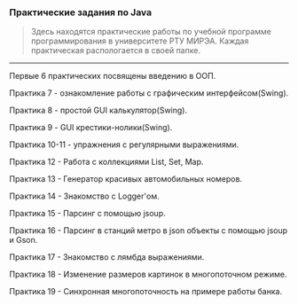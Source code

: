 ### Практические задания по Java

>Здесь находятся практические работы по учебной программе программирования в университете РТУ МИРЭА. 
>Каждая практическая распологается в своей папке.                                                                                                                   
***
Первые 6 практических посвящены введению в ООП.

Практика 7 - ознакомление работы с графическим интерфейсом(Swing).

Практика 8 - простой GUI калькулятор(Swing).

Практика 9 - GUI крестики-нолики(Swing).

Практика 10-11 - упражнения с регулярными выражениями.

Практика 12 - Работа с коллекциями List, Set, Map.

Практика 13 - Генератор красивых автомобильных номеров.

Практика 14 - Знакомство с Logger'ом.

Практика 15 - Парсинг с помощью jsoup.

Практика 16 - Парсинг в станций метро в json объекты с помощью jsoup и Gson.

Практика 17 - Знакомство с лямбда выражениями.

Практика 18 - Изменение размеров картинок в многопоточном режиме.

Практика 19 - Синхронная многопоточность на примере работы банка.

